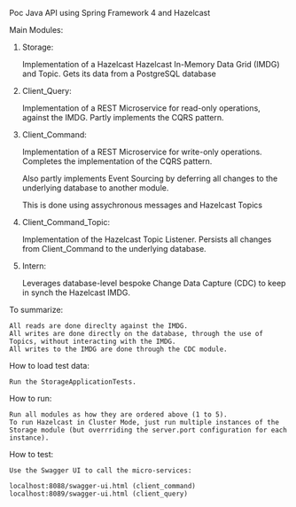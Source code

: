 Poc Java API using Spring Framework 4 and Hazelcast


Main Modules:

1. Storage:

    Implementation of a Hazelcast Hazelcast In-Memory Data Grid (IMDG) and Topic. Gets its data from a PostgreSQL database

2. Client_Query:
    
    Implementation of a REST Microservice for read-only operations, against the IMDG. Partly implements the CQRS pattern.

3. Client_Command:

    Implementation of a REST Microservice for write-only operations. Completes the implementation of the CQRS pattern. 
    
    Also partly implements Event Sourcing by deferring all changes to the underlying database to another module. 
    
    This is done using assychronous messages and Hazelcast Topics

4. Client_Command_Topic:
    
    Implementation of the Hazelcast Topic Listener. Persists all changes from Client_Command to the underlying database.

5. Intern:

    Leverages database-level bespoke Change Data Capture (CDC) to keep in synch the Hazelcast IMDG.
  
To summarize: 

    All reads are done direclty against the IMDG. 
    All writes are done directly on the database, through the use of Topics, without interacting with the IMDG.
    All writes to the IMDG are done through the CDC module.

How to load test data:

    Run the StorageApplicationTests.

How to run:

    Run all modules as how they are ordered above (1 to 5). 
    To run Hazelcast in Cluster Mode, just run multiple instances of the Storage module (but overrriding the server.port configuration for each instance).

How to test:
    
    Use the Swagger UI to call the micro-services:
     
    localhost:8088/swagger-ui.html (client_command)
    localhost:8089/swagger-ui.html (client_query)